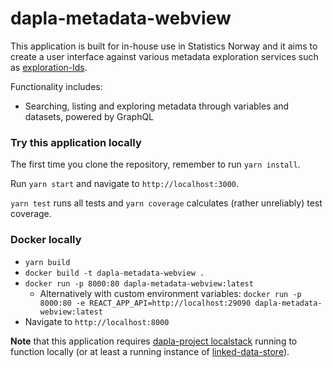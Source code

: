 # dapla-metadata-webview

This application is built for in-house use in Statistics Norway and it aims to create a user interface against various
metadata exploration services such as
[exploration-lds](https://github.com/statisticsnorway/dapla-project/blob/master/localstack/docker-compose-exploration.yml).

Functionality includes:
* Searching, listing and exploring metadata through variables and datasets, powered by GraphQL

### Try this application locally
The first time you clone the repository, remember to run `yarn install`.

Run `yarn start` and navigate to `http://localhost:3000`.

`yarn test` runs all tests and `yarn coverage` calculates (rather unreliably) test coverage.

### Docker locally
* `yarn build`
* `docker build -t dapla-metadata-webview .`
* `docker run -p 8000:80 dapla-metadata-webview:latest`
    * Alternatively with custom environment variables: `docker run -p 8000:80 -e REACT_APP_API=http://localhost:29090 dapla-metadata-webview:latest`
* Navigate to `http://localhost:8000`

**Note** that this application requires [dapla-project localstack](https://github.com/statisticsnorway/dapla-project/blob/master/localstack/README.md)
running to function locally (or at least a running instance of [linked-data-store](https://github.com/statisticsnorway/linked-data-store-documentation)).
